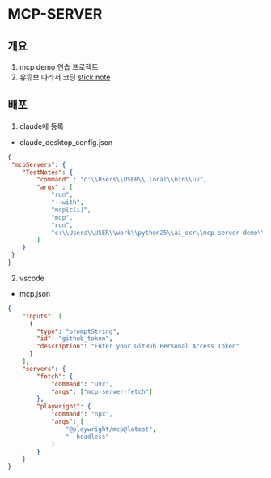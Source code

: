 # MCP-SERVER

## 개요

1. mcp demo 연습 프로젝트
2. 유튜브 따라서 코딩 [stick note](https://www.youtube.com/watch?v=-8k9lGpGQ6g)


## 배포

1. claude에 등록
* claude_desktop_config.json
```json
{
 "mcpServers": {
    "TestNotes": {
        "command" : "c:\\Users\\USER\\.local\\bin\\uv",
        "args" : [
            "run",
            "--with",
            "mcp[cli]",
            "mcp",
            "run",
            "c:\\Users\\USER\\work\\python25\\ai_ocr\\mcp-server-demo\\server.py"
        ]
    }
 }
}
```
2. vscode
* mcp.json
```json
{
    "inputs": [
      {
        "type": "promptString",
        "id": "github_token",
        "description": "Enter your GitHub Personal Access Token"
      }
    ],
    "servers": {
        "fetch": {
            "command": "uvx",
            "args": ["mcp-server-fetch"]
        },
        "playwright": {
            "command": "npx",
            "args": [
                "@playwright/mcp@latest",
                "--headless"
            ]
        }
    }
}
```


